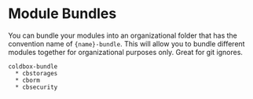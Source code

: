 # Module Bundles

You can bundle your modules into an organizational folder that has the convention name of `{name}-bundle`. This will allow you to bundle different modules together for organizational purposes only.  Great for git ignores.

```
coldbox-bundle
  * cbstorages
  * cborm
  * cbsecurity
```

